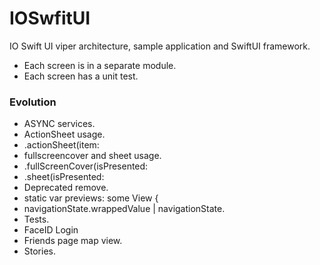 # IOSwfitUI

IO Swift UI viper architecture, sample application and SwiftUI framework.

* Each screen is in a separate module.
* Each screen has a unit test.

### Evolution
- ASYNC services.
- ActionSheet usage.
-   .actionSheet(item:
- fullscreencover and sheet usage.
-   .fullScreenCover(isPresented:
-   .sheet(isPresented:
- Deprecated remove.
- static var previews: some View {
- navigationState.wrappedValue | navigationState.
- Tests.
- FaceID Login
- Friends page map view.
- Stories.
